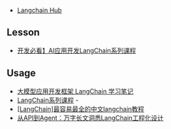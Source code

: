 - [Langchain Hub](https://smith.langchain.com/hub)

## Lesson

- [开发必看】AI应用开发LangChain系列课程](https://www.bilibili.com/video/BV1Uh4y1X76G/?p=2&spm_id_from=pageDriver&vd_source=2e69ba889e556e858093542d78fc08c0)

## Usage

- [大模型应用开发框架 LangChain 学习笔记](https://www.aneasystone.com/archives/2023/08/llm-application-frameworks-langchain.html)
- [LangChain系列课程](https://www.bilibili.com/video/BV1Uh4y1X76G/) - 
- [[LangChain]最容易最全的中文langchain教程](https://www.bilibili.com/video/BV1Nh4y1c77H)
- [从API到Agent：万字长文洞悉LangChain工程化设计](https://www.cnblogs.com/fanzhidongyzby/p/18075179/langchain)